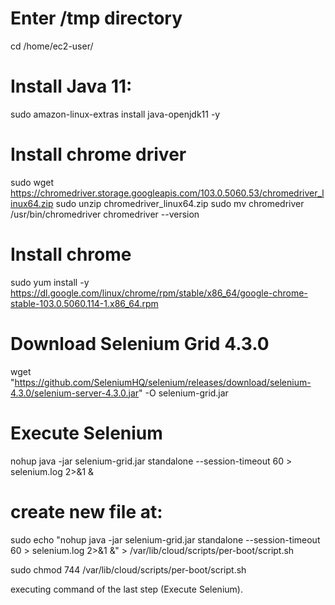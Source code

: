 

# Enter /tmp directory
cd /home/ec2-user/
# Install Java 11:
sudo amazon-linux-extras install java-openjdk11 -y

# Install chrome driver
sudo wget https://chromedriver.storage.googleapis.com/103.0.5060.53/chromedriver_linux64.zip
sudo unzip chromedriver_linux64.zip
sudo mv chromedriver /usr/bin/chromedriver
chromedriver --version

# Install chrome
sudo yum install -y https://dl.google.com/linux/chrome/rpm/stable/x86_64/google-chrome-stable-103.0.5060.114-1.x86_64.rpm


# Download Selenium Grid 4.3.0
wget "https://github.com/SeleniumHQ/selenium/releases/download/selenium-4.3.0/selenium-server-4.3.0.jar" -O selenium-grid.jar

# Execute Selenium
nohup java -jar selenium-grid.jar standalone --session-timeout 60 > selenium.log 2>&1 &

# create new file at:
sudo echo "nohup java -jar selenium-grid.jar standalone --session-timeout 60 > selenium.log 2>&1 &" > /var/lib/cloud/scripts/per-boot/script.sh



sudo chmod 744 /var/lib/cloud/scripts/per-boot/script.sh

executing command of the last step (Execute Selenium).